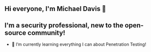 ## Hi everyone, I'm Michael Davis 👋

## I'm a security professional, new to the open-source community!

- 🌱 I’m currently learning everything I can about Penetration Testing!
